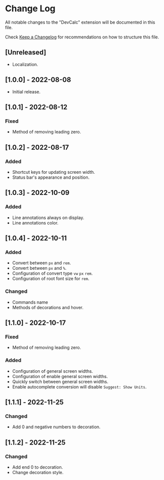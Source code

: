 # Change Log

All notable changes to the "DevCalc" extension will be documented in this file.

Check [Keep a Changelog](http://keepachangelog.com/) for recommendations on how to structure this file.

## [Unreleased]

- Localization.

## [1.0.0] - 2022-08-08

- Initial release.

## [1.0.1] - 2022-08-12

### Fixed

- Method of removing leading zero.

## [1.0.2] - 2022-08-17

### Added

- Shortcut keys for updating screen width.
- Status bar's appearance and position.

## [1.0.3] - 2022-10-09

### Added

- Line annotations always on display.
- Line annotations color.

## [1.0.4] - 2022-10-11

### Added

- Convert between `px` and `rem`.
- Convert between `px` and `%`.
- Configuration of convert type `vw` `px` `rem`.
- Configuration of root font size for `rem`.

### Changed

- Commands name
- Methods of decorations and hover.

## [1.1.0] - 2022-10-17

### Fixed

- Method of removing leading zero.

### Added

- Configuration of general screen widths.
- Configuration of enable general screen widths.
- Quickly switch between general screen widths.
- Enable autocomplete conversion will disable `Suggest: Show Units`.

## [1.1.1] - 2022-11-25

### Changed

- Add 0 and negative numbers to decoration.

## [1.1.2] - 2022-11-25

### Changed

- Add end 0 to decoration.
- Change decoration style.
